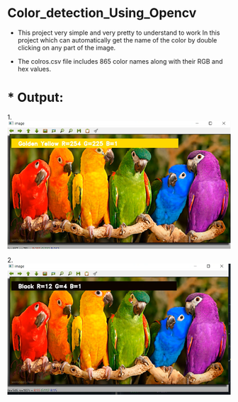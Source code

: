 # Color_detection_Using_Opencv

* This project very simple and very pretty to understand to work
In this project which can automatically get the name of the color by double clicking on any part of the image.


* The colros.csv file includes 865 color names along with their RGB and hex values.

# * Output:



1.![](https://github.com/Jyothif/Color_detection_Using_Opencv/blob/main/1.PNG) 


2.![](https://github.com/Jyothif/Color_detection_Using_Opencv/blob/main/2.PNG)
